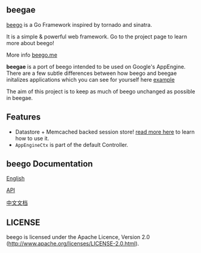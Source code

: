 ## beegae

[beego](http://github.com/astaxie/beego) is a Go Framework inspired by tornado and sinatra.

It is a simple & powerful web framework. Go to the project page to learn more about beego!

More info [beego.me](http://beego.me)

**beegae** is a port of beego intended to be used on Google's AppEngine. There are a few subtle differences between how beego and beegae initalizes applications which you can see for yourself here [example](https://github.com/astaxie/beegae/tree/master/example)

The aim of this project is to keep as much of beego unchanged as possible in beegae.

## Features

* Datastore + Memcached backed session store! [read more here](http://beego.me/docs/mvc/controller/session.md) to learn how to use it.
* `AppEngineCtx` is part of the default Controller.


## beego Documentation

[English](http://beego.me/docs/intro/)

[API](http://gowalker.org/github.com/astaxie/beego)

[中文文档](http://beego.me/docs/intro/)


## LICENSE

beego is licensed under the Apache Licence, Version 2.0
(http://www.apache.org/licenses/LICENSE-2.0.html).